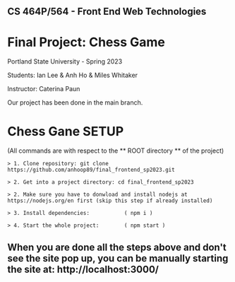 ## CS 464P/564 - Front End Web Technologies 

# Final Project: Chess Game

Portland State University - Spring 2023

Students: Ian Lee & Anh Ho & Miles Whitaker

Instructor: Caterina Paun

Our project has been done in the main branch. 
# Chess Gane SETUP
(All commands are with respect to the ** ROOT directory ** of the project)

```
> 1. Clone repository: git clone https://github.com/anhoop89/final_frontend_sp2023.git

> 2. Get into a project directory: cd final_frontend_sp2023

> 2. Make sure you have to donwload and install nodejs at https://nodejs.org/en first (skip this step if already installed)

> 3. Install dependencies:           ( npm i ) 

> 4. Start the whole project:        ( npm start )

```

## When you are done all the steps above and don't see the site pop up, you can be manually starting the site at: http://localhost:3000/